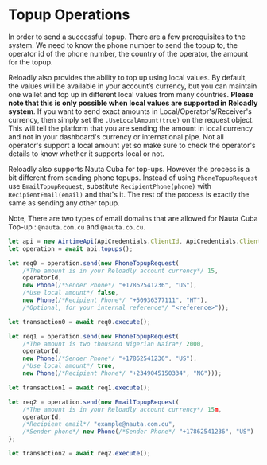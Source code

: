 # Topup Operations

In order to send a successful topup. There are a few prerequisites to the system. We need to know the phone number to
send the topup to, the operator id of the phone number, the country of the operator, the amount for the topup.

Reloadly also provides the ability to top up using local values. By default, the values will be available in your
account’s currency, but you can maintain one wallet and top up in different local values from many countries. **Please
note that this is only possible when local values are supported in Reloadly system**. If you want to send exact amounts
in Local/Operator's/Receiver's currency, then simply set the `.UseLocalAmount(true)` on the request object. This
will tell the platform that you are sending the amount in local currency and not in your dashboard's currency or
international pipe. Not all operator's support a local amount yet so make sure to check the operator's details to know
whether it supports local or not.

Reloadly also supports Nauta Cuba for top-ups. However the process is a bit different from sending phone topups. Instead
of using `PhoneTopupRequest` use `EmailTopupRequest`, substitute `RecipientPhone(phone)` with
`RecipientEmail(email)` and that's it. The rest of the process is exactly the same as sending any other topup.

Note, There are two types of email domains that are allowed for Nauta Cuba Top-up : `@nauta.com.cu`
and `@nauta.co.cu`.

```typescript
let api = new AirtimeApi(ApiCredentials.ClientId, ApiCredentials.ClientSecret, null, Environment.SANDBOX);
let operation = await api.topups();

let req0 = operation.send(new PhoneTopupRequest(
    /*The amount is in your Reloadly account currency*/ 15,
    operatorId,
    new Phone(/*Sender Phone*/ "+17862541236", "US"),
    /*Use local amount*/ false,  
    new Phone(/*Recipient Phone*/ "+50936377111", "HT"),
    /*Optional, for your internal reference*/ "<reference>"));

let transaction0 = await req0.execute();

let req1 = operation.send(new PhoneTopupRequest(
    /*The amount is two thousand Nigerian Naira*/ 2000,
    operatorId,
    new Phone(/*Sender Phone*/ "+17862541236", "US"),
    /*Use local amount*/ true, 
    new Phone(/*Recipient Phone*/ "+2349045150334", "NG")));

let transaction1 = await req1.execute();

let req2 = operation.send(new EmailTopupRequest(
    /*The amount is in your Reloadly account currency*/ 15m,
    operatorId,
    /*Recipient email*/ "example@nauta.com.cu",
    /*Sender phone*/ new Phone(/*Sender Phone*/ "+17862541236", "US")
};

let transaction2 = await req2.execute();
```

